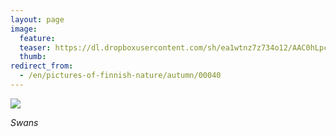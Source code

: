 ```yaml
---
layout: page
image:
  feature:
  teaser: https://dl.dropboxusercontent.com/sh/ea1wtnz7z734o12/AAC0hLpcqjlV7AayAUXYztTRa/luontokuvat/syksy/DSC15897-245px.jpg
  thumb:
redirect_from:
  - /en/pictures-of-finnish-nature/autumn/00040
---
```


[![](https://dl.dropboxusercontent.com/sh/ea1wtnz7z734o12/AACZijXMaiAGwTdFXxrlR0Hga/luontokuvat/syksy/DSC15897-800px.jpg)](https://dl.dropboxusercontent.com/sh/ea1wtnz7z734o12/AACTXqB_v-jzOgqB71ZuNpyca/luontokuvat/syksy/DSC15897.jpg)

*Swans*
